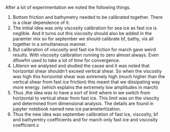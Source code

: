 After a lot of experimentation we noted the following things.

1. Bottom friction and bathymetry needed to be calibrated together. There is a clear dependence of it. 
2. The initial idea was only viscosity calibration for sea ice as fast ice is neglible. And it turns out this viscosity should also be added in the paramter mix so for september we should calibrate bf, bathy, vis all together in a simultaneous manner.
3. But calibration of viscosity and fast ice friction for march gave weird results. With viscosity calibration running to zero almost always. Even dflowfm used to take a lot of time for convergence. 
4. LAteron we analysed and studied the cause and it was noted that horizontal shear shouldn't exceed vertical shear. So when the viscostiy was high this horizontal shear was extremely high (much higher than the vertical shear from fast ice friction) this meant that we dissipating way more energy. (which explains the extremely low amplitudes in march)
5. Thus ,the idea was to have a sort of limit where in we switch from horizontal to vertical shear from fast ice. This limit was on the visocity and determined from dimensional analysis. The details are found in jupyter notebook named new ice parametertization.
6. Thus the new idea was september calibration of fast ice, viscosity, bf and bathyemtry coefficients and for march only fast ice and viscosity coefficient.s

